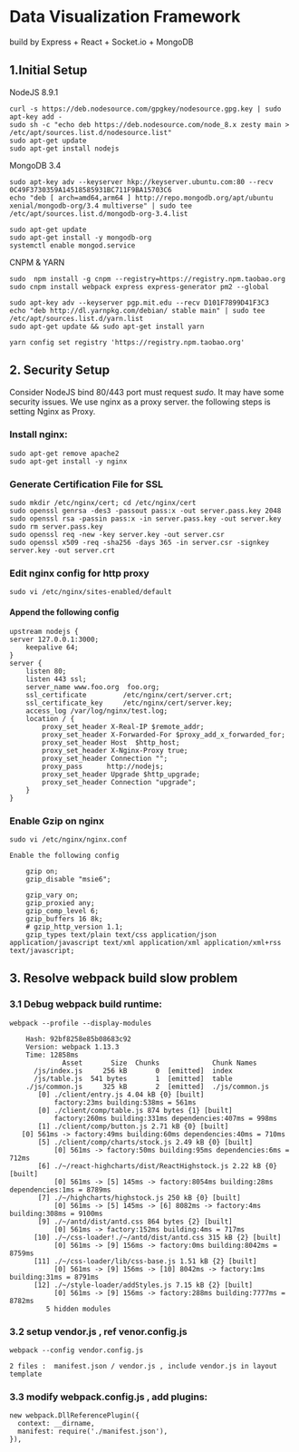 # Data Visualization Framework
 build by Express + React + Socket.io + MongoDB

## 1.Initial Setup
NodeJS 8.9.1

    curl -s https://deb.nodesource.com/gpgkey/nodesource.gpg.key | sudo apt-key add -
    sudo sh -c "echo deb https://deb.nodesource.com/node_8.x zesty main > /etc/apt/sources.list.d/nodesource.list"
    sudo apt-get update
    sudo apt-get install nodejs

MongoDB 3.4

    sudo apt-key adv --keyserver hkp://keyserver.ubuntu.com:80 --recv 0C49F3730359A14518585931BC711F9BA15703C6
    echo "deb [ arch=amd64,arm64 ] http://repo.mongodb.org/apt/ubuntu xenial/mongodb-org/3.4 multiverse" | sudo tee /etc/apt/sources.list.d/mongodb-org-3.4.list

    sudo apt-get update
    sudo apt-get install -y mongodb-org
    systemctl enable mongod.service

CNPM & YARN

    sudo  npm install -g cnpm --registry=https://registry.npm.taobao.org
    sudo cnpm install webpack express express-generator pm2 --global

    sudo apt-key adv --keyserver pgp.mit.edu --recv D101F7899D41F3C3
    echo "deb http://dl.yarnpkg.com/debian/ stable main" | sudo tee /etc/apt/sources.list.d/yarn.list
    sudo apt-get update && sudo apt-get install yarn

    yarn config set registry 'https://registry.npm.taobao.org'

## 2. Security Setup
Consider NodeJS bind  80/443 port must request *sudo*.
It may have some security issues.
We use nginx as a proxy server. the following steps is setting Nginx as Proxy.

### Install nginx:

    sudo apt-get remove apache2
    sudo apt-get install -y nginx

### Generate Certification File for SSL

    sudo mkdir /etc/nginx/cert; cd /etc/nginx/cert
    sudo openssl genrsa -des3 -passout pass:x -out server.pass.key 2048
    sudo openssl rsa -passin pass:x -in server.pass.key -out server.key
    sudo rm server.pass.key
    sudo openssl req -new -key server.key -out server.csr
    sudo openssl x509 -req -sha256 -days 365 -in server.csr -signkey server.key -out server.crt



### Edit nginx config for http proxy

    sudo vi /etc/nginx/sites-enabled/default

#### Append the following config

    upstream nodejs {
    server 127.0.0.1:3000;
        keepalive 64;
    }
    server {
        listen 80;
        listen 443 ssl;
        server_name www.foo.org  foo.org;
        ssl_certificate         /etc/nginx/cert/server.crt;
        ssl_certificate_key     /etc/nginx/cert/server.key;
        access_log /var/log/nginx/test.log;
        location / {
            proxy_set_header X-Real-IP $remote_addr;
            proxy_set_header X-Forwarded-For $proxy_add_x_forwarded_for;
            proxy_set_header Host  $http_host;
            proxy_set_header X-Nginx-Proxy true;
            proxy_set_header Connection "";
            proxy_pass      http://nodejs;
            proxy_set_header Upgrade $http_upgrade;
            proxy_set_header Connection "upgrade";
        }    
    }

### Enable Gzip on nginx
    sudo vi /etc/nginx/nginx.conf 

    Enable the following config

        gzip on;
        gzip_disable "msie6";

        gzip_vary on;
        gzip_proxied any;
        gzip_comp_level 6;
        gzip_buffers 16 8k;
        # gzip_http_version 1.1;
        gzip_types text/plain text/css application/json application/javascript text/xml application/xml application/xml+rss text/javascript;


## 3. Resolve webpack build slow problem

### 3.1 Debug webpack build runtime:

    webpack --profile --display-modules

        Hash: 92bf8258e85b08683c92
        Version: webpack 1.13.3
        Time: 12858ms
                 Asset       Size  Chunks             Chunk Names
          /js/index.js     256 kB       0  [emitted]  index
          /js/table.js  541 bytes       1  [emitted]  table
        ./js/common.js     325 kB       2  [emitted]  ./js/common.js
           [0] ./client/entry.js 4.04 kB {0} [built]
               factory:23ms building:538ms = 561ms
           [0] ./client/comp/table.js 874 bytes {1} [built]
               factory:260ms building:331ms dependencies:407ms = 998ms
           [1] ./client/comp/button.js 2.71 kB {0} [built]
       [0] 561ms -> factory:49ms building:60ms dependencies:40ms = 710ms
           [5] ./client/comp/charts/stock.js 2.49 kB {0} [built]
               [0] 561ms -> factory:50ms building:95ms dependencies:6ms = 712ms
           [6] ./~/react-highcharts/dist/ReactHighstock.js 2.22 kB {0} [built]
               [0] 561ms -> [5] 145ms -> factory:8054ms building:28ms dependencies:1ms = 8789ms
           [7] ./~/highcharts/highstock.js 250 kB {0} [built]
               [0] 561ms -> [5] 145ms -> [6] 8082ms -> factory:4ms building:308ms = 9100ms
           [9] ./~/antd/dist/antd.css 864 bytes {2} [built]
               [0] 561ms -> factory:152ms building:4ms = 717ms
          [10] ./~/css-loader!./~/antd/dist/antd.css 315 kB {2} [built]
               [0] 561ms -> [9] 156ms -> factory:0ms building:8042ms = 8759ms
          [11] ./~/css-loader/lib/css-base.js 1.51 kB {2} [built]
               [0] 561ms -> [9] 156ms -> [10] 8042ms -> factory:1ms building:31ms = 8791ms
          [12] ./~/style-loader/addStyles.js 7.15 kB {2} [built]
               [0] 561ms -> [9] 156ms -> factory:288ms building:7777ms = 8782ms
             5 hidden modules

### 3.2 setup vendor.js , ref venor.config.js
    webpack --config vendor.config.js

    2 files :  manifest.json / vendor.js , include vendor.js in layout template

### 3.3 modify webpack.config.js , add plugins:

    new webpack.DllReferencePlugin({
      context: __dirname,
      manifest: require('./manifest.json'),
    }),
